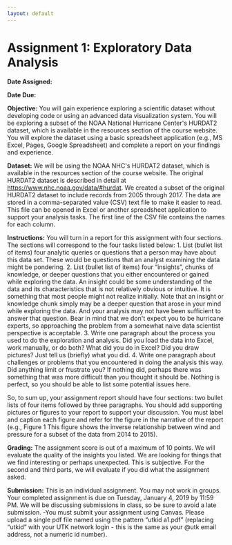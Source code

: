 ```yaml
---
layout: default
---
```


# Assignment 1: Exploratory Data Analysis

**Date Assigned:**

**Date Due:**

**Objective:** You will gain experience exploring a scientific dataset without developing code or using an advanced data visualization system.  You will be exploring a subset of the NOAA National Hurricane Center's HURDAT2 dataset, which is available in the resources section of the course website.  You will explore the dataset using a basic spreadsheet application (e.g., MS Excel, Pages, Google Spreadsheet) and complete a report on your findings and experience.

**Dataset:** We will be using the NOAA NHC's HURDAT2 dataset, which is available in the resources section of the course website.  The original HURDAT2 dataset is described in detail at https://www.nhc.noaa.gov/data/#hurdat.  We created a subset of the original HURDAT2 dataset to include records from 2005 through 2017.  The data are stored in a comma-separated value (CSV) text file to make it easier to read.  This file can be opened in Excel or another spreadsheet application to support your analysis tasks.  The first line of the CSV file contains the names for each column.

**Instructions:** You will turn in a report for this assignment with four sections.  The sections will correspond to the four tasks listed below:
	1. List (bullet list of items) four analytic queries or questions that a person may have about this data set. These would be questions that an analyst examining the data might be pondering.
	2. List (bullet list of items) four “insights”, chunks of knowledge, or deeper questions that you either encountered or gained while exploring the data. An insight could be some understanding of the data and its characteristics that is not relatively obvious or intuitive. It is something that most people might not realize initially. Note that an insight or knowledge chunk simply may be a deeper question that arose in your mind while exploring the data. And your analysis may not have been sufficient to answer that question.  Bear in mind that we don't expect you to be hurricane experts, so approaching the problem from a somewhat naive data scientist perspective is acceptable.
	3. Write one paragraph about the process you used to do the exploration and analysis. Did you load the data into Excel, work manually, or do both? What did you do in Excel? Did you draw pictures? Just tell us (briefly) what you did.
	4. Write one paragraph about challenges or problems that you encountered in doing the analysis this way. Did anything limit or frustrate you? If nothing did, perhaps there was something that was more difficult than you thought it should be. Nothing is perfect, so you should be able to list some potential issues here.
  
  So, to sum up, your assignment report should have four sections: two bullet lists of four items followed by three paragraphs. You should add supporting pictures or figures to your report to support your discussion.  You must label and caption each figure and refer for the figure in the narrative of the report (e.g., Figure 1  This figure shows the inverse relationship between wind and pressure for a subset of the data from 2014 to 2015).
  
**Grading:** The assignment score is out of a maximum of 10 points. We will evaluate the quality of the insights you listed. We are looking for things that we find interesting or perhaps unexpected. This is subjective. For the second and third parts, we will evaluate if you did what the assignment asked.

**Submission:** This is an individual assignment. You may not work in groups. Your completed assignment is due on Tuesday, January 4, 2019 by 11:59 PM. We will be discussing submissions in class, so be sure to avoid a late submission.
	-You must submit your assignment using Canvas. Please upload a single pdf file named using the pattern “utkid a1.pdf” (replacing “utkid” with your UTK network login - this is the same as your @utk email address, not a numeric id number).


